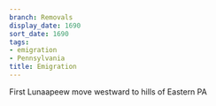 ```yaml
---
branch: Removals
display_date: 1690
sort_date: 1690
tags:
- emigration
- Pennsylvania
title: Emigration
---
```


First Lunaapeew move westward to hills of Eastern PA